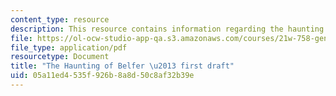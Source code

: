 ```yaml
---
content_type: resource
description: This resource contains information regarding the haunting of belfer.
file: https://ol-ocw-studio-app-qa.s3.amazonaws.com/courses/21w-758-genre-fiction-workshop-spring-2013/05a11ed4535f926b8a8d50c8af32b39e_MIT21W_758S13_Aka-Fr_drft.pdf
file_type: application/pdf
resourcetype: Document
title: "The Haunting of Belfer \u2013 first draft"
uid: 05a11ed4-535f-926b-8a8d-50c8af32b39e
---
```

